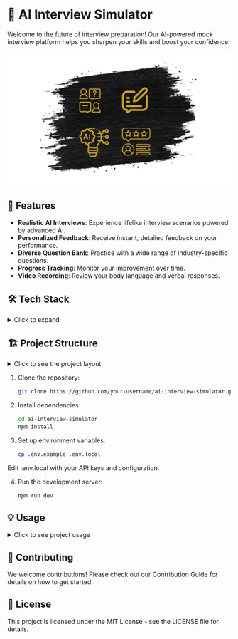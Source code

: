 # 🤖 AI Interview Simulator

Welcome to the future of interview preparation! Our AI-powered mock interview platform helps you sharpen your skills and boost your confidence.

![AI Interview Simulator](./public/splash.png)

## 🚀 Features

- **Realistic AI Interviews**: Experience lifelike interview scenarios powered by advanced AI.
- **Personalized Feedback**: Receive instant, detailed feedback on your performance.
- **Diverse Question Bank**: Practice with a wide range of industry-specific questions.
- **Progress Tracking**: Monitor your improvement over time.
- **Video Recording**: Review your body language and verbal responses.

## 🛠️ Tech Stack

<details>
<summary>Click to expand</summary>

- Next.js
- React
- Tailwind CSS
- Gemini AI Model
- Drizzle ORM
- Magic UI components

</details>

## 🏗️ Project Structure

<details>
<summary>Click to see the project layout</summary>

└── 📁aiinterview
└── 📁app
└── 📁ComponentHelper
└── 📁components
└── 📁lib
└── 📁public
└── 📁utils

</details>

1. Clone the repository:
   ```bash
   git clone https://github.com/your-username/ai-interview-simulator.git

2. Install dependencies:
    ```bash
    cd ai-interview-simulator
    npm install

3. Set up environment variables:
     ```bash
     cp .env.example .env.local
  Edit .env.local with your API keys and configuration.

4. Run the development server:
     ```bash
     npm run dev

## 💡 Usage

<details>
  <summary>Click to see project usage</summary>

1. 👤 **Create an Account**: Sign up or log in to access the dashboard.
2. 🆕 **Start a New Interview**: Choose your industry and difficulty level.
3. 🎙️ **Answer Questions**: Respond to AI-generated questions via text or video.
4. 📊 **Receive Feedback**: Get instant AI-powered feedback on your responses.
5. 📈 **Review and Improve**: Analyze your performance and practice weak areas.
6. 
</details>

## 🤝 Contributing
We welcome contributions! Please check out our Contribution Guide for details on how to get started.

## 📄 License
This project is licensed under the MIT License - see the LICENSE file for details.

